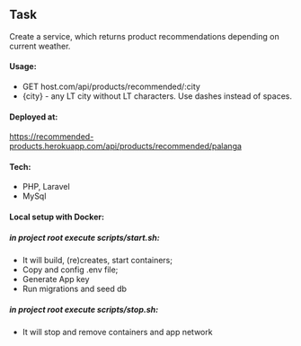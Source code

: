 ## Task 
Create a service, which returns product recommendations depending on current weather.

#### Usage: 
* GET host.com/api/products/recommended/:city
* {city} - any LT city without LT characters. Use dashes instead of spaces.


#### Deployed at:
https://recommended-products.herokuapp.com/api/products/recommended/palanga

#### Tech:
* PHP, Laravel
* MySql

#### Local setup with Docker:
##### in project root execute scripts/start.sh:
* It will build, (re)creates, start containers; 
* Copy and config .env file;
* Generate App key
* Run migrations and seed db

##### in project root execute scripts/stop.sh: 
* It will stop and remove containers and app network

